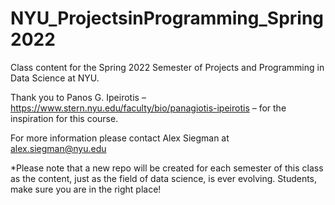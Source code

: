 # NYU_ProjectsinProgramming_Spring2022
Class content for the Spring 2022 Semester of Projects and Programming in Data Science at NYU.

Thank you to Panos G. Ipeirotis – https://www.stern.nyu.edu/faculty/bio/panagiotis-ipeirotis – for the inspiration for this course.

For more information please contact Alex Siegman at alex.siegman@nyu.edu

*Please note that a new repo will be created for each semester of this class as the content, just as the field of data science, is ever evolving. Students, make sure you are in the right place!
